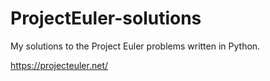 # ProjectEuler-solutions
My solutions to the Project Euler problems written in Python.

https://projecteuler.net/
